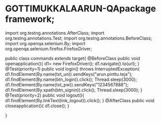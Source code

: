 # GOTTIMUKKALAARUN-QApackage framework;

import org.testng.annotations.AfterClass;
import org.testng.annotations.Test;
import org.testng.annotations.BeforeClass;
import org.openqa.selenium.By;
import org.openqa.selenium.firefox.FirefoxDriver;

public class commands extends target{ 
	@BeforeClass
	public void openapplication(){
		d1= new FirefoxDriver();
		d1.navigate().to(url);
		}
	@Test(priority=1)
	public void login() throws InterruptedException{
		d1.findElement(By.name(txt_un)).sendKeys("arun.pinttu.teja");
		d1.findElement(By.name(btn_login)).click();
		Thread.sleep(3000);
		d1.findElement(By.name(txt_pw)).sendKeys("1234567888");
		d1.findElement(By.xpath(btn_signin)).click();
		Thread.sleep(3000);
		}
	@Test(priority=2)
	public void logout(){
		d1.findElement(By.linkText(link_logout)).click();
		}
	@AfterClass
	public void closeapplication(){
		d1.close();
	}

}

